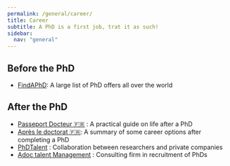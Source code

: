 ```yaml
---
permalink: /general/career/
title: Career
subtitle: A PhD is a first job, trat it as such!
sidebar:
  nav: "general"
---
```


## Before the PhD

- [FindAPhD](https://www.findaphd.com/): A large list of PhD offers all over the world

## After the PhD

- [Passeport Docteur 🇫🇷](https://andes.asso.fr/passeport-docteur/) : A practical guide on life after a PhD
- [Après le doctorat 🇫🇷](https://wwwobs.univ-bpclermont.fr/atmos/fr/enseignement/futur_etudiant/apres_these.php): A summary of some career options after completing a PhD
- [PhDTalent](https://www.phdtalent.fr/) : Collaboration between researchers and private companies
- [Adoc talent Management](https://www.adoc-tm.com/) : Consulting firm in recruitment of PhDs
